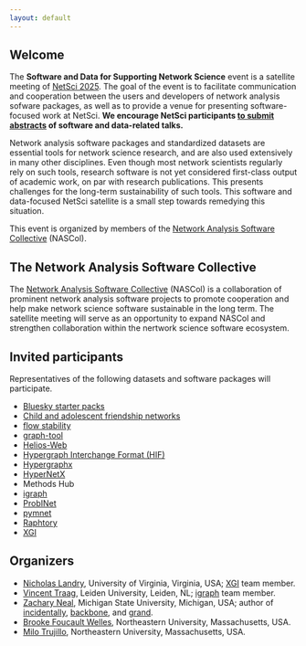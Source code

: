 ```yaml
---
layout: default
---
```


## Welcome

The **Software and Data for Supporting Network Science** event is a satellite meeting of [NetSci 2025](https://netsci2025.github.io/). The goal of the event is to facilitate communication and cooperation between the users and developers of network analysis sofware packages, as well as to provide a venue for presenting software-focused work at NetSci. **We encourage NetSci participants [to submit abstracts](cfa) of software and data-related talks.**

Network analysis software packages and standardized datasets are essential tools for network science research, and are also used extensively in many other disciplines. Even though most network scientists regularly rely on such tools, research software is not yet considered first-class output of academic work, on par with research publications. This presents challenges for the long-term sustainability of such tools. This software and data-focused NetSci satellite is a small step towards remedying this situation.

This event is organized by members of the [Network Analysis Software Collective](https://nascol.net) (NASCol).

## The Network Analysis Software Collective

The [Network Analysis Software Collective](https://nascol.net) (NASCol) is a collaboration of prominent network analysis software projects to promote cooperation and help make network science software sustainable in the long term. The satellite meeting will serve as an opportunity to expand NASCol and strengthen collaboration within the nertwork science software ecosystem.

## Invited participants

Representatives of the following datasets and software packages will participate.

 - [Bluesky starter packs](https://asmithh.github.io/)
 - [Child and adolescent friendship networks](https://osf.io/5y2dt/)
 - [flow stability](https://github.com/alexbovet/flow_stability)
 - [graph-tool](https://graph-tool.skewed.de/)
 - [Helios-Web](https://heliosweb.io)
 - [Hypergraph Interchange Format (HIF)](https://github.com/pszufe/HIF-standard)
 - [Hypergraphx](https://github.com/HGX-Team/hypergraphx)
 - [HyperNetX](https://hypernetx.readthedocs.io)
 - Methods Hub
 - [igraph](https://igraph.org/)
 - [ProbINet](https://github.com/MPI-IS/probinet)
 - [pymnet](https://mnets.github.io/pymnet/index.html)
 - [Raphtory](https://www.raphtory.com/)
 - [XGI](https://xgi.readthedocs.io/)

## Organizers

 * [Nicholas Landry](http://landry-lab.github.io), University of Virginia, Virginia, USA; [XGI](https://xgi.readthedocs.io) team member.
 * [Vincent Traag](https://www.traag.net/), Leiden University, Leiden, NL; [igraph](https://igraph.org) team member.
 * [Zachary Neal](https://www.zacharyneal.com/), Michigan State University, Michigan, USA; author of [incidentally](https://github.com/zpneal/incidentally), [backbone](https://github.com/zpneal/backbone), and [grand](https://github.com/zpneal/grand).
 * [Brooke Foucault Welles](https://brooke-welles.squarespace.com/), Northeastern University, Massachusetts, USA.
 * [Milo Trujillo](https://www.networkscienceinstitute.org/people/milo-trujillo), Northeastern University, Massachusetts, USA.